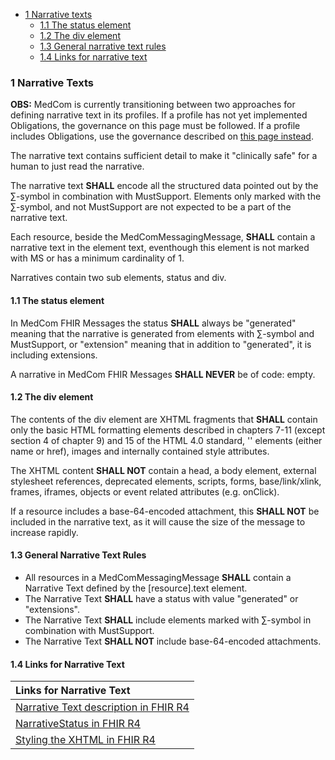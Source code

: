 * [1 Narrative texts](#6-narrative-texts)
    * [1.1 The status element](#61-the-status-element)
    * [1.2 The div element](#62-the-div-element)
    * [1.3 General narrative text rules](#63-general-narrative-text-rules)
    * [1.4 Links for narrative text](#64-links-for-narrative-text)

### 1 Narrative Texts
**OBS:** MedCom is currently transitioning between two approaches for defining narrative text in its profiles. If a profile has not yet implemented Obligations, the governance on this page must be followed. If a profile includes Obligations, use the governance described on [this page instead](GeneralGovernanceFHIRStandards.md).

The narrative text contains sufficient detail to make it "clinically safe" for a human to just read the narrative. 

The narrative text **SHALL** encode all the structured data pointed out by the ∑-symbol in combination with MustSupport. Elements only marked with the ∑-symbol, and not MustSupport are not expected to be a part of the narrative text. 

Each resource, beside the MedComMessagingMessage, **SHALL** contain a narrative text in the element text, eventhough this element is not marked with MS or has a minimum cardinality of 1.

Narratives contain two sub elements, status and div.

#### 1.1 The status element

In MedCom FHIR Messages the status **SHALL** always be "generated" meaning that the narrative is generated from elements with ∑-symbol and MustSupport, or "extension" meaning that in addition to "generated", it is including extensions.

A narrative in MedCom FHIR Messages **SHALL NEVER** be of code: empty.

#### 1.2 The div element

The contents of the div element are XHTML fragments that **SHALL** contain only the basic HTML formatting elements described in chapters 7-11 (except section 4 of chapter 9) and 15 of the HTML 4.0 standard, '<a>' elements (either name or href), images and internally contained style attributes.

The XHTML content **SHALL NOT** contain a head, a body element, external stylesheet references, deprecated elements, scripts, forms, base/link/xlink, frames, iframes, objects or event related attributes (e.g. onClick). 

If a resource includes a base-64-encoded attachment, this **SHALL NOT** be included in the narrative text, as it will cause the size of the message to increase rapidly.

#### 1.3 General Narrative Text Rules

* All resources in a MedComMessagingMessage **SHALL** contain a Narrative Text defined by the [resource].text element.
* The Narrative Text **SHALL** have a status with value "generated" or "extensions". 
* The Narrative Text **SHALL** include elements marked with ∑-symbol in combination with MustSupport. 
* The Narrative Text **SHALL NOT** include base-64-encoded attachments.


#### 1.4 Links for Narrative Text

| Links for Narrative Text|
|:---|
|<a href="http://hl7.org/fhir/R4/narrative.html#Narrative" target ="_blank">Narrative Text description in FHIR R4</a>|
|<a href="http://hl7.org/fhir/R4/codesystem-narrative-status.html#4.3.14.424.2" target="_blank">NarrativeStatus in FHIR R4</a>|
|<a href ="http://hl7.org/fhir/R4/narrative.html#css" target="_blank">Styling the XHTML in FHIR R4</a>|
